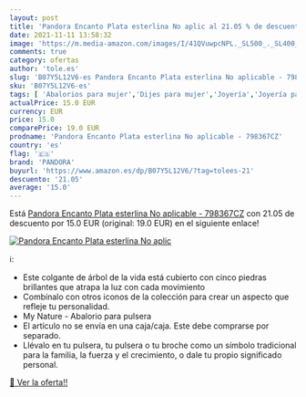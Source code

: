 ```yaml
---
layout: post
title: 'Pandora Encanto Plata esterlina No aplic al 21.05 % de descuento'
date: 2021-11-11 13:58:32
image: 'https://m.media-amazon.com/images/I/41QVuwpcNPL._SL500_._SL400_.jpg'
comments: true
category: ofertas
author: 'tole.es'
slug: 'B07Y5L12V6-es Pandora Encanto Plata esterlina No aplicable - 798367CZ'
sku: 'B07Y5L12V6-es'
tags: [ 'Abalorios para mujer','Dijes para mujer','Joyería','Joyería para mujer','pandora', ]
actualPrice: 15.0 EUR
currency: EUR
price: 15.0
comparePrice: 19.0 EUR
prodname: 'Pandora Encanto Plata esterlina No aplicable - 798367CZ'
country: 'es'
flag: '🇪🇸'
brand: 'PANDORA'
buyurl: 'https://www.amazon.es/dp/B07Y5L12V6/?tag=tolees-21'
descuento: '21.05'
average: '15.0'
---
```


Está [Pandora Encanto Plata esterlina No aplicable - 798367CZ](https://www.amazon.es/dp/B07Y5L12V6/?tag=tolees-21) con 21.05 de descuento por 15.0 EUR (original: 19.0 EUR) en el siguiente enlace!

[![Pandora Encanto Plata esterlina No aplic](https://m.media-amazon.com/images/I/41QVuwpcNPL._SL500_._SL400_.jpg)](https://www.amazon.es/dp/B07Y5L12V6/?tag=tolees-21)

ℹ️:

- Este colgante de árbol de la vida está cubierto con cinco piedras brillantes que atrapa la luz con cada movimiento
- Combínalo con otros iconos de la colección para crear un aspecto que refleje tu personalidad.
- My Nature - Abalorio para pulsera
- El artículo no se envía en una caja/caja. Este debe comprarse por separado.
- Llévalo en tu pulsera, tu pulsera o tu broche como un símbolo tradicional para la familia, la fuerza y el crecimiento, o dale tu propio significado personal.

[🛒 Ver la oferta!!](https://www.amazon.es/dp/B07Y5L12V6/?tag=tolees-21)
